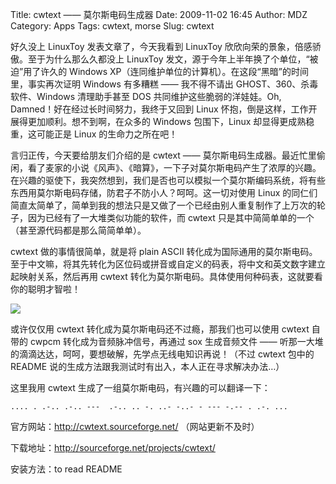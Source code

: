 Title: cwtext —— 莫尔斯电码生成器
Date: 2009-11-02 16:45
Author: MDZ
Category: Apps
Tags: cwtext, morse
Slug: cwtext

好久没上 LinuxToy 发表文章了，今天我看到 LinuxToy
欣欣向荣的景象，倍感骄傲。至于为什么那么久都没上 LinuxToy
发文，源于今年上半年换了个单位，“被迫”用了许久的 Windows
XP（连同维护单位的计算机）。在这段“黑暗”的时间里，事实再次证明 Windows
有多糟糕 —— 我不得不请出 GHOST、360、杀毒软件、Windows 清理助手甚至 DOS
共同维护这些脆弱的洋娃娃。Oh, Damned！好在经过长时间努力，我终于又回到
Linux 怀抱，倒是这样，工作开展得更加顺利。想不到啊，在众多的 Windows
包围下，Linux 却显得更成熟稳重，这可能正是 Linux 的生命力之所在吧！

言归正传，今天要给朋友们介绍的是 cwtext ——
莫尔斯电码生成器。最近忙里偷闲，看了麦家的小说《风声》、《暗算》，一下子对莫尔斯电码产生了浓厚的兴趣。在兴趣的驱使下，我突然想到，我们是否也可以模拟一个莫尔斯编码系统，将有些东西用莫尔斯电码存储，防君子不防小人？呵呵。这一切对使用
Linux
的同仁们简直太简单了，简单到我的想法只是又做了一个已经由别人重复制作了上万次的轮子，因为已经有了一大堆类似功能的软件，而
cwtext 只是其中简简单单的一个（甚至源代码都是那么简简单单）。

cwtext 做的事情很简单，就是将 plain ASCII
转化成为国际通用的莫尔斯电码。至于中文嘛，将其先转化为区位码或拼音或自定义的码表，将中文和英文数字建立起映射关系，然后再用
cwtext 转化为莫尔斯电码。具体使用何种码表，这就要看你的聪明才智啦！

[![](http://i.linuxtoy.org/images/2009/11/morse_code.jpg)](http://i.linuxtoy.org/images/2009/11/morse_code.jpg)

或许仅仅用 cwtext 转化成为莫尔斯电码还不过瘾，那我们也可以使用 cwtext
自带的 cwpcm 转化成为音频脉冲信号，再通过 sox 生成音频文件 ——
听那一大堆的滴滴达达，呵呵，要想破解，先学点无线电知识再说！（不过
cwtext 包中的 README
说的生成方法跟我测试时有出入，本人正在寻求解决办法…）

这里我用 cwtext 生成了一组莫尔斯电码，有兴趣的可以翻译一下：

`.... . .-.. .-.. ---  .-.. .. -. ..- -..- - --- -.-- . .-. ...`

官方网站：<http://cwtext.sourceforge.net/> （网站更新不及时）

下载地址：<http://sourceforge.net/projects/cwtext/>

安装方法：to read README
